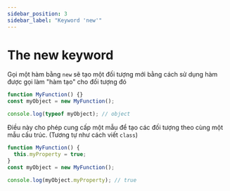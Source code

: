 ```yaml
---
sidebar_position: 3
sidebar_label: "Keyword 'new'"
---
```


# The new keyword

Gọi một hàm bằng `new` sẽ tạo một đối tượng mới bằng cách sử dụng hàm được gọi làm "hàm tạo" cho đối tượng đó

```js
function MyFunction() {}
const myObject = new MyFunction();

console.log(typeof myObject); // object
```

Điều này cho phép cung cấp một mẫu để tạo các đối tượng theo cùng một mẫu cấu trúc. (Tương tự như cách viết `class`)

```js
function MyFunction() {
  this.myProperty = true;
}
const myObject = new MyFunction();

console.log(myObject.myProperty); // true
```
